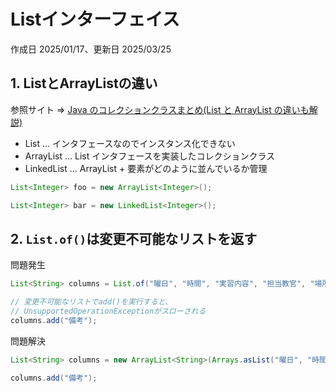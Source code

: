 # Listインターフェイス

作成日 2025/01/17、更新日 2025/03/25

## 1. ListとArrayListの違い

参照サイト => [Java のコレクションクラスまとめ(List と ArrayList の違いも解説)](https://www.sejuku.net/blog/14886)

- List ... インタフェースなのでインスタンス化できない
- ArrayList ... List インタフェースを実装したコレクションクラス
- LinkedList ... ArrayList + 要素がどのように並んでいるか管理

```java
List<Integer> foo = new ArrayList<Integer>();

List<Integer> bar = new LinkedList<Integer>();
```

## 2. `List.of()`は変更不可能なリストを返す

問題発生

```java
List<String> columns = List.of("曜日", "時間", "実習内容", "担当教官", "場所");

// 変更不可能なリストでadd()を実行すると、
// UnsupportedOperationExceptionがスローされる
columns.add("備考");
```

問題解決

```java
List<String> columns = new ArrayList<String>(Arrays.asList("曜日", "時間", "実習内容", "担当教官", "場所"));

columns.add("備考");
```
